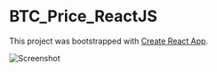 # BTC_Price_ReactJS
This project was bootstrapped with [Create React App](https://github.com/facebook/create-react-app).


![Screenshot](https://user-images.githubusercontent.com/40323764/158848012-6441479b-b6ad-4be5-a397-af982abd650b.png)
